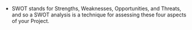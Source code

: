 * SWOT stands for Strengths, Weaknesses, Opportunities, and Threats, and so a SWOT analysis is a technique for assessing these four aspects of your Project.
